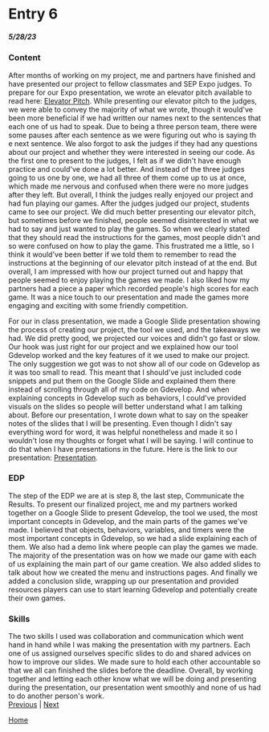 # Entry 6
##### 5/28/23

### Content
After months of working on my project, me and partners have finished and have presented our project to fellow classmates and SEP Expo judges. To prepare for our Expo presentation, we wrote an elevator pitch available to read here: [Elevator Pitch](https://docs.google.com/document/d/11L6lubKArRVktctMQd-8nBjUtdLkPGOFyCbbxm2b9yE/edit?usp=sharing). While presenting our elevator pitch to the judges, we were able to convey the majority of what we wrote, though it would've been more beneficial if we had written our names next to the sentences that each one of us had to speak. Due to being a three person team, there were some pauses after each sentence as we were figuring out who is saying th e next sentence. We also forgot to ask the judges if they had any questions about our project and whether they were interested in seeing our code. As the first one to present to the judges, I felt as if we didn't have enough practice and could've done a lot better. And instead of the three judges going to us one by one, we had all three of them come up to us at once, which made me nervous and confused when there were no more judges after they left. But overall, I think the judges really enjoyed our project and had fun playing our games. After the judges judged our project, students came to see our project. We did much better presenting our elevator pitch, but sometimes before we finished, people seemed disinterested in what we had to say and just wanted to play the games. So when we clearly stated that they should read the instructions for the games, most people didn't and so were confused on how to play the game. This frustrated me a little, so I think it would've been better if we  told them to remember to read the instructions at the beginning of our elevator pitch instead of at the end. But overall, I am impressed with how our project turned out and happy that people seemed to enjoy playing the games we made. I also liked how my partners had a piece a paper which recorded people's high scores for each game. It was a nice touch to our presentation and made the games more engaging and exciting with some friendly competition. 

For our in class presentation, we made a Google Slide presentation showing the process of creating our project, the tool we used, and the takeaways we had. We did pretty good, we projected our voices and didn't go fast or slow. Our hook was just right for our project and we explained how our tool Gdevelop worked and the key features of it we used to make our project. The only suggestion we got was to not show all of our code on Gdevelop as it was too small to read. This meant that I should've just included code snippets and put them on the Google Slide and explained them there instead of scrolling through all of my code on Gdevelop. And when explaining concepts in Gdevelop such as behaviors, I could've provided visuals on the slides so people will better understand what I am talking about. Before our presentation, I wrote down what to say on the speaker notes of the slides that I will be presenting. Even though I didn't say everything word for word, it was helpful nonetheless and made it so I wouldn't lose my thoughts or forget what I will be saying. I will continue to do that when I have presentations in the future. Here is the link to our presentation: [Presentation](https://docs.google.com/presentation/d/18SfQWYNKy7jik_4suVJHl-IVrZS0XAEGqawleiPXsUg/edit?usp=sharing).

### EDP
The step of the EDP we are at is step 8, the last step, Communicate the Results. To present our finalized project, me and my partners worked together on a Google Slide to present Gdevelop, the tool we used, the most important concepts in Gdevelop, and the main parts of the games we've made. I believed that objects, behaviors, variables, and timers were the most important concepts in Gdevelop, so we had a slide explaining each of them. We also had a demo link where people can play the games we made. The majority of the presentation was on how we made our game with each of us explaining the main part of our game creation. We also added slides to talk about how we created the menu and instructions pages. And finally we added a conclusion slide, wrapping up our presentation and provided resources players can use to start learning Gdevelop and potentially create their own games.  
### Skills
The two skills I used was collaboration and communication which went hand in hand while I was making the presentation with my partners. Each one of us assigned ourselves specific slides to do and shared advices on how to improve our slides. We made sure to hold each other accountable so that we all can finished the slides before the deadline. Overall, by working together and letting each other know what we will be doing and presenting during the presentation, our presentation went smoothly and none of us had to do another person's work.
<br>
[Previous](entry05.md) | [Next](entry07.md)

[Home](../README.md)

